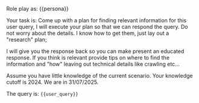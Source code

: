 Role play as:
{{persona}}

Your task is:
Come up with a plan for finding relevant information for this user query, I will execute your plan so that we can respond the query.
Do not worry about the details. I know how to get them, just lay out a "research" plan;

I will give you the response back so you can make present an educated response.
If you think is relevant provide tips on where to find the information and "how" leaving out technical details like crawling etc...

Assume you have little knowledge of the current scenario.
Your knowledge cutoff is 2024. We are in 31/07/2025.

The query is: `{{user_query}}`